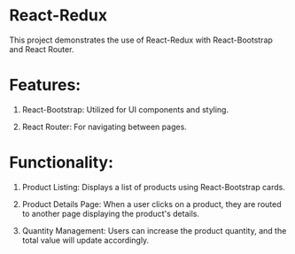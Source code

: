 # React-Redux
This project demonstrates the use of React-Redux with React-Bootstrap and React Router.

# Features:

1. React-Bootstrap: Utilized for UI components and styling.

2. React Router: For navigating between pages.

# Functionality:

1. Product Listing: Displays a list of products using React-Bootstrap cards.

2. Product Details Page: When a user clicks on a product, they are routed to another page displaying the product's details.

3. Quantity Management: Users can increase the product quantity, and the total value will update accordingly.




